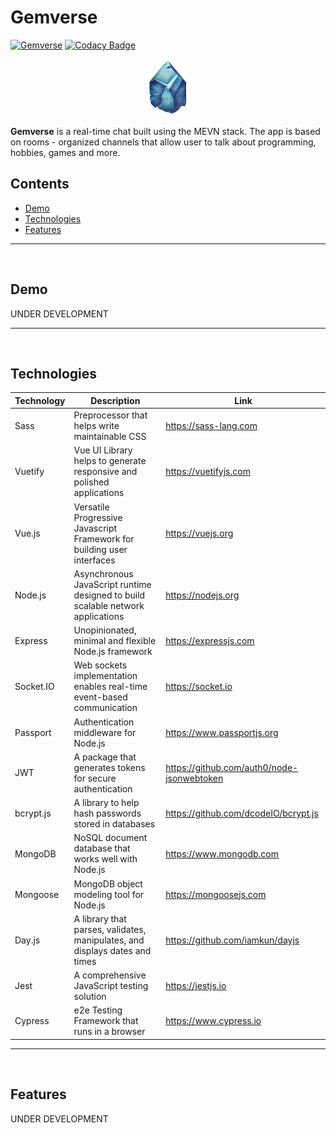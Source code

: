 # Gemverse

[![Gemverse](https://img.shields.io/endpoint?url=https://dashboard.cypress.io/badge/simple/g42uwf&style=flat&logo=cypress)](https://dashboard.cypress.io/projects/g42uwf/runs)
[![Codacy Badge](https://app.codacy.com/project/badge/Grade/b579256de9794b9dadf521dded359088)](https://www.codacy.com/gh/Karol-Witkowski/Gemverse/dashboard?utm_source=github.com&amp;utm_medium=referral&amp;utm_content=Karol-Witkowski/Gemverse&amp;utm_campaign=Badge_Grade)

<p align="center"><code><img alt="Gemverse logo" height="90" title="Gemverse logo" src="client\src\assets\img\logo.png"></code></p>

<b>Gemverse</b> is a real-time chat built using the MEVN stack. The app is based on rooms - organized channels that allow user to talk about programming, hobbies, games and more.

## Contents

- [Demo](#demo)
- [Technologies](#Technologies)
- [Features](#features)
<hr>
<br>

## Demo

UNDER DEVELOPMENT
<hr>
<br>


## Technologies

| Technology | Description | Link |
|------|-------------|------|
| Sass | Preprocessor that helps write maintainable CSS | https://sass-lang.com |
| Vuetify | Vue UI Library helps to generate responsive and polished applications | https://vuetifyjs.com |
| Vue.js | Versatile Progressive Javascript Framework for building user interfaces | https://vuejs.org |
| Node.js | Asynchronous JavaScript runtime designed to build scalable network applications | https://nodejs.org |
| Express | Unopinionated, minimal and flexible Node.js framework | https://expressjs.com |
| Socket.IO | Web sockets implementation enables real-time event-based communication | https://socket.io |
| Passport | Authentication middleware for Node.js | https://www.passportjs.org |
| JWT | A package that generates tokens for secure authentication | https://github.com/auth0/node-jsonwebtoken |
| bcrypt.js | A library to help hash passwords stored in databases | https://github.com/dcodeIO/bcrypt.js |
| MongoDB | NoSQL document database that works well with Node.js | https://www.mongodb.com |
| Mongoose | MongoDB object modeling tool for Node.js | https://mongoosejs.com |
| Day.js | A library that parses, validates, manipulates, and displays dates and times | https://github.com/iamkun/dayjs |
| Jest | A comprehensive JavaScript testing solution | https://jestjs.io |
| Cypress | e2e Testing Framework that runs in a browser | https://www.cypress.io |
<hr>
<br>

## Features

UNDER DEVELOPMENT
